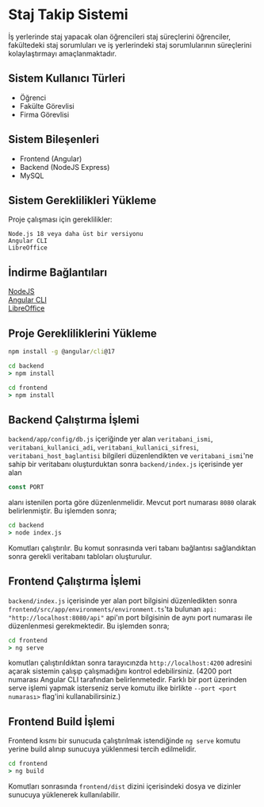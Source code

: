 # Staj Takip Sistemi
İş yerlerinde staj yapacak olan öğrencileri staj süreçlerini öğrenciler, fakültedeki staj sorumluları ve iş yerlerindeki staj sorumlularının süreçlerini kolaylaştırmayı amaçlanmaktadır.


## Sistem Kullanıcı Türleri
- Öğrenci
- Fakülte Görevlisi
- Firma Görevlisi


## Sistem Bileşenleri
- Frontend (Angular)
- Backend (NodeJS Express)
- MySQL


## Sistem Gereklilikleri Yükleme
Proje çalışması için gereklilikler:
```
Node.js 18 veya daha üst bir versiyonu
Angular CLI
LibreOffice
```

## İndirme Bağlantıları
[NodeJS](https://nodejs.org/en/download/) <br>
[Angular CLI](https://angular.io/cli) <br>
[LibreOffice](https://www.libreoffice.org/download/download-libreoffice/)

## Proje Gerekliliklerini Yükleme
```cmd
npm install -g @angular/cli@17
```
```cmd
cd backend 
> npm install
```
```cmd
cd frontend 
> npm install
```

## Backend Çalıştırma İşlemi
`backend/app/config/db.js` içeriğinde yer alan `veritabani_ismi`, `veritabani_kullanici_adi`, `veritabani_kullanici_sifresi`, `veritabani_host_baglantisi` bilgileri düzenlendikten ve `veritabani_ismi`'ne sahip bir veritabanı oluşturduktan sonra `backend/index.js` içerisinde yer alan 
```js
const PORT  
 ```
 alanı istenilen porta göre düzenlenmelidir. Mevcut port numarası `8080` olarak belirlenmiştir. Bu işlemden sonra;

```cmd
cd backend
> node index.js
```
Komutları çalıştırılır. Bu komut sonrasında veri tabanı bağlantısı sağlandıktan sonra gerekli veritabanı tabloları oluşturulur.

## Frontend Çalıştırma İşlemi
`backend/index.js` içerisinde yer alan port bilgisini düzenledikten sonra `frontend/src/app/environments/environment.ts`'ta bulunan `api: "http://localhost:8080/api"` api'ın port bilgisinin de aynı port numarası ile düzenlenmesi gerekmektedir. Bu işlemden sonra;

```cmd
cd frontend
> ng serve
```
komutları çalıştırıldıktan sonra tarayıcınzda `http://localhost:4200` adresini açarak sistemin çalışıp çalışmadığını kontrol edebilirsiniz. (4200 port numarası Angular CLI tarafından belirlenmetedir. Farklı bir port üzerinden serve işlemi yapmak isterseniz serve komutu ilke birlikte `--port <port numarası>` flag'ini kullanabilirsiniz.)

## Frontend Build İşlemi
Frontend kısmı bir sunucuda çalıştırılmak istendiğinde `ng serve` komutu yerine build alınıp sunucuya yüklenmesi tercih edilmelidir. 
```cmd
cd frontend
> ng build
```
Komutları sonrasında `frontend/dist` dizini içerisindeki dosya ve dizinler sunucuya yüklenerek kullanılabilir. 
